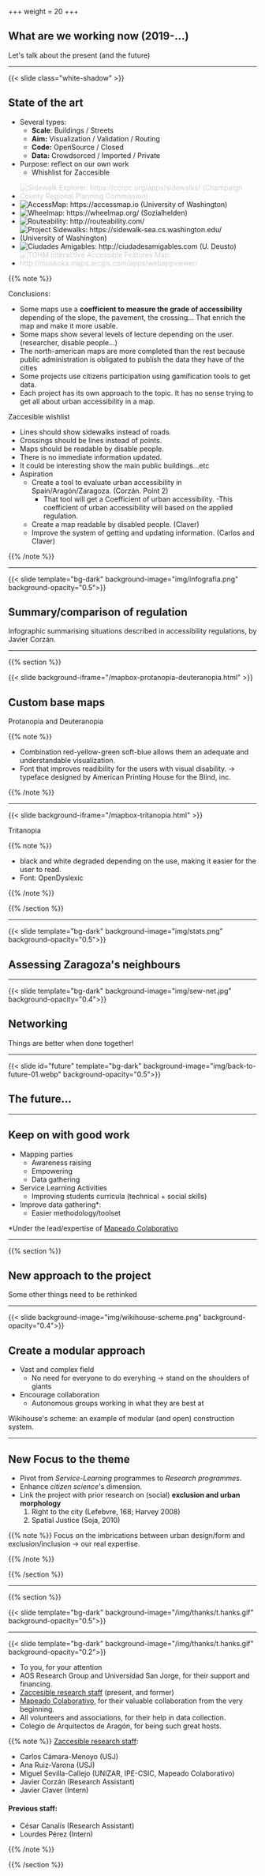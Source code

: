 +++
weight = 20
+++

## What are we working now (2019-...)

Let's talk about the present (and the future)

---

{{< slide class="white-shadow" >}}

## State of the art

* Several types:
  - **Scale**: Buildings / Streets
  - **Aim:** Visualization / Validation / Routing
  - **Code:** OpenSource / Closed
  - **Data:** Crowdsorced / Imported / Private
* Purpose: reflect on our own work
  - Whishlist for Zaccesible


<ul class="gallery" data-iterations="0" data-interval="2" data-mode="full-screen">
  <li><img src="img/similar-projects/sidewalk-explorer.png" alt="Sidewalk Explorer: https://ccrpc.org/apps/sidewalks/ (Champaign County Regional Planning Commission)" style="opacity:0.2;"></li>
  <li><img src="img/similar-projects/accessmap.png" alt="AccessMap: https://accessmap.io (University of Washington)"></li>
  <li><img src="img/similar-projects/wheelmap.png" alt="Wheelmap: https://wheelmap.org/ (Sozialhelden)"></li>
  <li><img src="img/similar-projects/routeability.png" alt="Routeability: http://routeability.com/"></li>
  <li><img src="img/similar-projects/project-sidewalk-02.png" alt="Project Sidewalks: https://sidewalk-sea.cs.washington.edu/ (University of Washington)"></li>
  <li><img src="img/similar-projects/Ciudades-Amigables.png" alt="Ciudades Amigables: http://ciudadesamigables.com (U. Deusto)"></li>
  <li><img src="img/similar-projects/tohm-a.png" alt="TOHM Interactive Accessible Features Map: http://muskoka.maps.arcgis.com/apps/webappviewer/" style="opacity:0.2;"></li>

</ul>

{{% note  %}}

Conclusions:

* Some maps use a **coefficient to measure the grade of accessibility** depending of the slope, the pavement, the crossing… That enrich the map and make it more usable.
* Some maps show several levels of lecture depending on the user. (researcher, disable people…)
* The north-american maps are more completed than the rest because public administration is obligated to publish the data they have of the cities
* Some projects use citizens participation using gamification tools to get data.
* Each project has its own approach to the topic. It has no sense trying to get all about urban accessibility in a map.

Zaccesible wishlist

* Lines should show sidewalks instead of roads.
* Crossings should be lines instead of points.
* Maps should be readable by disable people.
* There is no immediate information updated.
* It could be interesting show the main public buildings…etc
* Aspiration
  - Create a tool to evaluate urban accessibility in Spain/Aragón/Zaragoza. (Corzán. Point 2)
    - That tool will get a Coefficient of urban accessibility.
    -This coefficient of urban accessibility will based on the applied regulation.
  * Create a map readable by disabled people. (Claver)
  * Improve the system of getting and updating information. (Carlos and Claver)

{{% /note %}}

---

{{< slide template="bg-dark" background-image="img/infografia.png" background-opacity="0.5">}}

## Summary/comparison of regulation

<div class=bg-caption>Infographic summarising situations described in accessibility regulations, by Javier Corzán.</div>

---

{{% section %}}


{{< slide background-iframe="/mapbox-protanopia-deuteranopia.html" >}}


## Custom base maps

Protanopia and Deuteranopia

{{% note %}}

* Combination red-yellow-green soft-blue allows them an adequate and understandable visualization.
* Font that improves readibility for the users with visual disability.  -> typeface designed by American Printing House for the Blind, inc.

{{% /note %}}


---

{{< slide background-iframe="/mapbox-tritanopia.html" >}}

Tritanopia

{{% note %}}

* black and white degraded depending on the use, making it easier for the user to read.
* Font: OpenDyslexic

{{% /note %}}

{{% /section %}}

---

{{< slide template="bg-dark" background-image="img/stats.png" background-opacity="0.5">}}


## Assessing Zaragoza's neighbours

---

{{< slide template="bg-dark" background-image="img/sew-net.jpg" background-opacity="0.4">}}

## Networking

Things are better when done together!

---

{{< slide id="future" template="bg-dark" background-image="img/back-to-future-01.webp" background-opacity="0.5">}}


## The future...

---

## Keep on with good work

* Mapping parties
  - Awareness raising
  - Empowering
  - Data gathering
* Service Learning Activities
  - Improving students curricula (technical + social skills)
* Improve data gathering*:
  - Easier methodology/toolset

*Under the lead/expertise of [Mapeado Colaborativo](https://mapcolabora.org)

---

{{% section %}}

## New approach to the project

Some other things need to be rethinked

---

<!-- {{< slide template="bg-dark" background-image="img/Standing On The Shoulder of Giants.jpg" background-opacity="0.4">}} -->
{{< slide background-image="img/wikihouse-scheme.png" background-opacity="0.4">}}


## Create a modular approach

- Vast and complex field
  - No need for everyone to do everyhing -> stand on the shoulders of giants
- Encourage collaboration
  - Autonomous groups working in what they are best at

<div class=bg-caption>Wikihouse's scheme: an example of modular (and open) construction system.</div>

---

## New Focus to the theme

* Pivot from _Service-Learning_ programmes to _Research programmes_.
* Enhance _citizen science_'s dimension.
* Link the project with prior research on (social) **exclusion and urban morphology**
  1. Right to the city (Lefebvre, 168; Harvey 2008)
  2. Spatial Justice (Soja, 2010)


{{% note %}}
Focus on the imbrications between urban design/form and exclusion/inclusion -> our real expertise.

{{% /note %}}

{{% /section %}}

---
{{% section %}}

{{< slide template="bg-dark" background-image="/img/thanks/t.hanks.gif" background-opacity="0.5">}}

---

{{< slide template="bg-dark" background-image="/img/thanks/t.hanks.gif" background-opacity="0.2">}}

* To you, for your attention
* AOS Research Group and Universidad San Jorge, for their support and financing.
* [Zaccesible research staff](https://zaccesible.usj.es/about/#miembros-del-proyecto) (present, and former)
* [Mapeado Colaborativo](https://mapcolabora.org), for their valuable collaboration from the very beginning.
* All volunteers and associations, for their help in data collection.
* Colegio de Arquitectos de Aragón, for being such great hosts.


{{% note %}}
[Zaccesible research staff](https://zaccesible.usj.es/about/#miembros-del-proyecto):

* Carlos Cámara-Menoyo (USJ)
* Ana Ruiz-Varona (USJ)
* Miguel Sevilla-Callejo (UNIZAR, IPE-CSIC, Mapeado Colaborativo)
* Javier Corzán (Research Assistant)
* Javier Claver (Intern)

#### Previous staff:

* César Canalís (Research Assistant)
* Lourdes Pérez (Intern)

{{% /note %}}

{{% /section %}}

<!-- ---

<iframe src='https://cdn.knightlab.com/libs/timeline3/latest/embed/index.html?source=1FEzze9hjnmD4oHz5vfp3mpTFQi7ek9TwzJPMtx1lXtU&font=Default&lang=en&hash_bookmark=true&initial_zoom=2&start_at_slide=3&height=650' width='100%' height='650' webkitallowfullscreen mozallowfullscreen allowfullscreen frameborder='0'></iframe> -->
